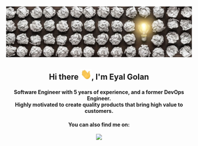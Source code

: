 ![](innovation.jpg)

<html>
<h2 align="center">Hi there <img src="https://raw.githubusercontent.com/ABSphreak/ABSphreak/master/gifs/Hi.gif" width="30px">, I'm Eyal Golan</h2>
<h4 align="center">
Software Engineer with 5 years of experience, and a former DevOps Engineer.  
</br>
Highly motivated to create quality products that bring high value to customers. 
</h4>
<h4 align="center">You can also find me on:
</br>
</br>
<a href="https://www.linkedin.com/in/eyalgol/" target="_blank"><img src="https://img.shields.io/badge/-LinkedIn-0077B5?style=for-the-badge&logo=Linkedin&logoColor=white"/></a>
</html>
</h4>

